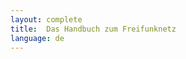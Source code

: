 ```yaml
---
layout: complete
title:	Das Handbuch zum Freifunknetz
language: de
---
```


<!-- leave this area empty -->